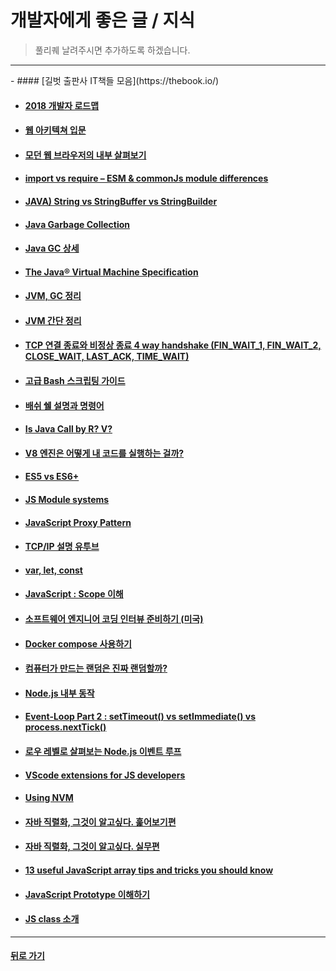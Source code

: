 # 개발자에게 좋은 글 / 지식

> 풀리퀘 날려주시면 추가하도록 하겠습니다.

<hr/>
- #### [길벗 출판사 IT책들 모음](https://thebook.io/)

- #### [2018 개발자 로드맵](https://github.com/devJang/developer-roadmap)

- #### [웹 아키텍쳐 입문](https://rhostem.github.io/posts/2018-07-22-web-architecture-101/)

- #### [모던 웹 브라우저의 내부 살펴보기](https://medium.com/@euncho/%EB%AA%A8%EB%8D%98-%EC%9B%B9-%EB%B8%8C%EB%9D%BC%EC%9A%B0%EC%A0%80%EC%9D%98-%EB%82%B4%EB%B6%80-%EC%82%B4%ED%8E%B4%EB%B3%B4%EA%B8%B0-part-1-8650c5900974)

- #### [import vs require – ESM & commonJs module differences](http://voidcanvas.com/import-vs-require/)

- #### [JAVA) String vs StringBuffer vs StringBuilder](http://effectivesquid.tistory.com/entry/String-vs-StringBuffer-vs-StringBuilder)

- #### [Java Garbage Collection](https://d2.naver.com/helloworld/1329)

- #### [Java GC 상세](https://perfectacle.github.io/2019/05/07/jvm-gc-basic/)

- #### [The Java® Virtual Machine Specification](https://docs.oracle.com/javase/specs/jvms/se11/html/index.html)

- #### [JVM, GC 정리](https://yckwon2nd.blogspot.com/2014/04/garbage-collection.html?m=1)

- #### [JVM 간단 정리](http://asfirstalways.tistory.com/158)

- #### [TCP 연결 종료와 비정상 종료 4 way handshake (FIN_WAIT_1, FIN_WAIT_2, CLOSE_WAIT, LAST_ACK, TIME_WAIT)](http://hyeonstorage.tistory.com/287)

- #### [고급 Bash 스크립팅 가이드](https://wiki.kldp.org/HOWTO/html/Adv-Bash-Scr-HOWTO/)

- #### [배쉬 쉘 설명과 명령어](https://blog.gaerae.com/2015/01/bash-hello-world.html)

- #### [Is Java Call by R? V?](https://brunch.co.kr/@kd4/2)

- #### [V8 엔진은 어떻게 내 코드를 실행하는 걸까?](https://evan-moon.github.io/2019/06/28/v8-analysis/?fbclid=IwAR3mvHr93Mn3VoVWxwEizNO2_mHmp7IpD2tJat8eDf234wb4tBai9CVZir8)

- #### [ES5 vs ES6+](https://ui.toast.com/fe-guide/ko_ES5-TO-ES6)

- #### [JS Module systems](https://velog.io/@doondoony/JavaScript-Module-System)

- #### [JavaScript Proxy Pattern](https://velog.io/@doondoony/JavaScript-Proxy-101)

- #### [TCP/IP 설명 유투브](https://www.youtube.com/watch?v=Fh1GAi63CfA)

- #### [var, let, const](https://evan-moon.github.io/2019/06/18/javascript-let-const/)

- #### [JavaScript : Scope 이해](http://www.nextree.co.kr/p7363/)

- #### [소프트웨어 엔지니어 코딩 인터뷰 준비하기 (미국)](https://imasoftwareengineer.tistory.com/66)

- #### [Docker compose 사용하기](https://www.44bits.io/ko/post/almost-perfect-development-environment-with-docker-and-docker-compose)

- #### [컴퓨터가 만드는 랜덤은 진짜 랜덤할까?](https://evan-moon.github.io/2019/07/14/what-is-random/)

- #### [Node.js 내부 동작](https://sjh836.tistory.com/149)

- #### [Event-Loop Part 2 : setTimeout() vs setImmediate() vs process.nextTick()](https://medium.com/@rpf5573/nodejs-event-loop-part-2-settimeout-vs-setimmediate-vs-process-nexttick-70ba2a9f0895)

- #### [로우 레벨로 살펴보는 Node.js 이벤트 루프](https://evan-moon.github.io/2019/08/01/nodejs-event-loop-workflow)

- #### [VScode extensions for JS developers](https://www.sitepoint.com/vs-code-extensions-javascript-developers/)

- #### [Using NVM](https://gist.github.com/nijicha/e5615548181676873118df79953cb709)

- #### [자바 직렬화, 그것이 알고싶다. 훑어보기편](http://woowabros.github.io/experience/2017/10/17/java-serialize.html)

- #### [자바 직렬화, 그것이 알고싶다. 실무편](http://woowabros.github.io/experience/2017/10/17/java-serialize2.html)

- #### [13 useful JavaScript array tips and tricks you should know](https://www.blog.duomly.com/13-useful-javascript-array-tips-and-tricks-you-should-know/)

- #### [JavaScript Prototype 이해하기](https://medium.com/@bluesh55/javascript-prototype-%EC%9D%B4%ED%95%B4%ED%95%98%EA%B8%B0-f8e67c286b67)

- #### [JS class 소개](https://infoscis.github.io/2018/02/13/ecmascript-6-introducing-javascript-classes/)

- - -

#### [뒤로 가기](./../../..)
